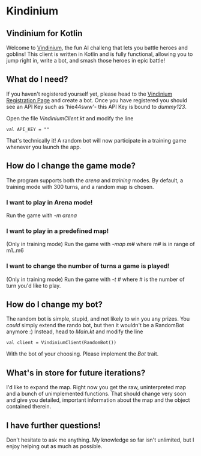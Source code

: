 # Kindinium

## Vindinium for Kotlin

Welcome to [Vindinium](vindinium.org), the fun AI challeng that lets you battle heroes and goblins!
This client is written in Kotlin and is fully functional, allowing you to jump right in, write a bot,
and smash those heroes in epic battle!

## What do I need?

If you haven't registered yourself yet, please head to the [Vindinium Registration Page](http://vindinium.org/register)
and create a bot. Once you have registered you should see an API Key such as 'hie44sww'- this API Key
is bound to *dummy123*.

Open the file *VindiniumClient.kt* and modify the line

    val API_KEY = ""
   
That's technically it! A random bot will now participate in a training game whenever you launch the app.

## How do I change the game mode?

The program supports both the *arena* and *training* modes. By default, a training mode with 300
turns, and a random map is chosen.

### I want to play in Arena mode!

Run the game with *-m arena*

### I want to play in a predefined map!

(Only in training mode) Run the game with *-map m#* where m# is in range of m1..m6

### I want to change the number of turns a game is played!

(Only in training mode) Run the game with *-t #* where # is the number of turn you'd like to play.

## How do I change my bot?

The random bot is simple, stupid, and not likely to win you any prizes. You *could* simply extend
the rando bot, but then it wouldn't be a RandomBot anymore :) Instead, head to *Main.kt* and
modify the line

    val client = VindiniumClient(RandomBot())
   
With the bot of your choosing. Please implement the *Bot* trait.

## What's in store for future iterations?

I'd like to expand the map. Right now you get the raw, uninterpreted map and a bunch of unimplemented functions.
That should change very soon and give you detailed, important information about the map and the object
contained therein.

## I have further questions!

Don't hesitate to ask me anything. My knowledge so far isn't unlimited, but I enjoy helping out
as much as possible.